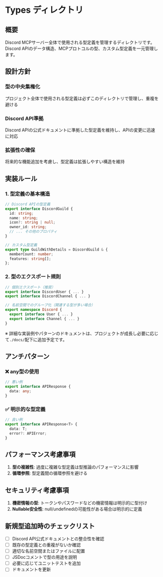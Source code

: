 # Types ディレクトリ

## 概要

Discord MCPサーバー全体で使用される型定義を管理するディレクトリです。Discord APIのデータ構造、MCPプロトコルの型、カスタム型定義を一元管理します。

## 設計方針

### 型の中央集権化

プロジェクト全体で使用される型定義は必ずこのディレクトリで管理し、重複を避ける

### Discord API準拠

Discord APIの公式ドキュメントに準拠した型定義を維持し、APIの変更に迅速に対応

### 拡張性の確保

将来的な機能追加を考慮し、型定義は拡張しやすい構造を維持

## 実装ルール

### 1. 型定義の基本構造

```typescript
// Discord APIの型定義
export interface DiscordGuild {
  id: string;
  name: string;
  icon?: string | null;
  owner_id: string;
  // ... その他のプロパティ
}

// カスタム型定義
export type GuildWithDetails = DiscordGuild & {
  memberCount: number;
  features: string[];
};
```

### 2. 型のエクスポート規則

```typescript
// 個別エクスポート（推奨）
export interface DiscordUser { ... }
export interface DiscordChannel { ... }

// 名前空間でのグループ化（関連する型が多い場合）
export namespace Discord {
  export interface User { ... }
  export interface Channel { ... }
}
```

※ 詳細な実装例やパターンのドキュメントは、プロジェクトが成長し必要に応じて`./docs/`配下に追加予定です。

## アンチパターン

### ❌ any型の使用

```typescript
// 悪い例
export interface APIResponse {
  data: any;
}
```

### ✅ 明示的な型定義

```typescript
// 良い例
export interface APIResponse<T> {
  data: T;
  error?: APIError;
}
```

## パフォーマンス考慮事項

1. **型の複雑性**: 過度に複雑な型定義は型推論のパフォーマンスに影響
2. **循環参照**: 型定義間の循環参照を避ける

## セキュリティ考慮事項

1. **機密情報の型**: トークンやパスワードなどの機密情報は明示的に型付け
2. **Nullable安全性**: null/undefinedの可能性がある場合は明示的に定義

## 新規型追加時のチェックリスト

- [ ] Discord API公式ドキュメントとの整合性を確認
- [ ] 既存の型定義との重複がないか確認
- [ ] 適切な名前空間またはファイルに配置
- [ ] JSDocコメントで型の用途を説明
- [ ] 必要に応じてユニットテストを追加
- [ ] ドキュメントを更新